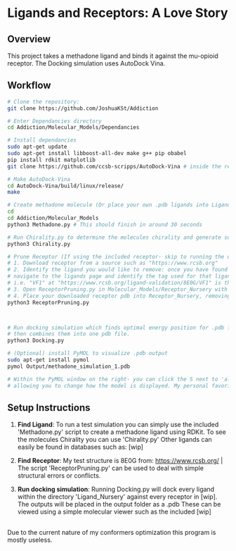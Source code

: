 # Ligands and Receptors: A Love Story

## Overview

This project takes a methadone ligand and binds it against the mu-opioid receptor. The Docking simulation uses AutoDock Vina.

## Workflow


```bash
# Clone the repository:
git clone https://github.com/JoshuaKSt/Addiction

# Enter Dependancies directory
cd Addiction/Molecular_Models/Dependancies

# Install dependancies
sudo apt-get update
sudo apt-get install libboost-all-dev make g++ pip obabel
pip install rdkit matplotlib
git clone https://github.com/ccsb-scripps/AutoDock-Vina # inside the repositories Dependancies directory install AutoDock-Vina

# Make AutoDock-Vina
cd AutoDock-Vina/build/linux/release/
make

# Create methadone molecule (Or place your own .pdb ligands into Ligand_Nursery)
cd
cd Addiction/Molecular_Models
python3 Methadone.py # This should finish in around 30 seconds

# Run Chirality.py to determine the molecules chirality and generate some simple graphs in the dir /Output/Additional_Models
python3 Chirality.py

# Prune Receptor (If using the included receptor- skip to running the docking simulation.)
# 1. Download receptor from a source such as "https://www.rcsb.org"
# 2. Identify the ligand you would like to remove: once you have found the receptor you would like to use
# navigate to the ligands page and identify the tag used for that ligand.
# i.e. "VF1" at "https://www.rcsb.org/ligand-validation/8E0G/VF1" is the methadone molecule I removed from the included mu-opioid receptor.
# 3. Open ReceptorPruning.py in Molecular_Models/Receptor_Nursery with your text editor and set "Ligand" equal to the tag of the ligand you would like to remove.
# 4. Place your downloaded receptor pdb into Receptor_Nursery, removing all included files other than the python script, and run the following command to get your pruned receptor:
python3 ReceptorPruning.py



# Run docking simulation which finds optimal energy position for .pdb files in Ligand_Nursery against Pruned .pdb files in Receptor_Nursery
# then combines them into one pdb file.
python3 Docking.py

# (Optional) install PyMOL to visualize .pdb output
sudo apt-get install pymol
pymol Output/methadone_simulation_1.pdb

# Within the PyMOL window on the right- you can click the S next to 'all' or the .pdb file name-
# allowing you to change how the model is displayed. My personal favorite is licorice.

```

## Setup Instructions

1. **Find Ligand**: To run a test simulation you can simply use the included 'Methadone.py' script to create a methadone ligand using RDKit. To see the molecules Chirality you can use 'Chirality.py' 
Other ligands can easily be found in databases such as: [wip]

2. **Find Receptor**: My test structure is 8E0G from: https://www.rcsb.org/
| The script 'ReceptorPruning.py' can be used to deal with simple structural errors or conflicts. 

3. **Run docking simulation**: Running Docking.py will dock every ligand within the directory 'Ligand_Nursery' against every receptor in [wip]. The outputs will be placed in the output folder as a .pdb
These can be viewed using a simple molecular viewer such as the included [wip]


## 

Due to the current nature of my conformers optimization this program is mostly useless.



